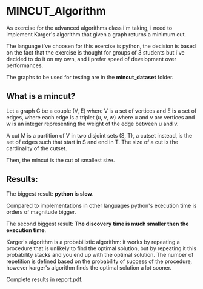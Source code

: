 # MINCUT_Algorithm

As exercise for the advanced algorithms class i'm taking, i need to implement Karger's algorithm that given a graph returns a minimum cut.

The language i've choosen for this exercise is python, the decision is based on the fact that the exercise is thought for groups of 3 students but i've decided to do it on my own, and i prefer speed of development over performances.

The graphs to be used for testing are in the **mincut_dataset** folder.

## What is a mincut?

Let a graph G be a couple (V, E) where V is a set of vertices and E is a set of edges, where each edge is a triplet (u, v, w) where u and v are vertices and w is an integer representing the weight of the edge between u and v.

A cut M is a partition of V in two disjoint sets (S, T), a cutset instead, is the set of edges such that start in S and end in T. The size of a cut is the cardinality of the cutset. 

Then, the mincut is the cut of smallest size.

## Results:

The biggest result: **python is slow**.

Compared to implementations in other languages python's execution time is orders of magnitude bigger.

The second biggest result: **The discovery time is much smaller then the execution time**.

Karger's algorithm is a probabilistic algorithm: it works by repeating a procedure that is unlikely to find the optimal solution, but by repeating it this probability stacks and you end up with the optimal solution. The number of repetition is defined based on the probability of success of the procedure, however karger's algorithm finds the optimal solution a lot sooner.

Complete results in report.pdf.
